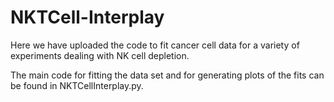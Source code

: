 # NKTCell-Interplay

Here we have uploaded the code to fit cancer cell data for a variety of experiments dealing with NK cell depletion.

The main code for fitting the data set and for generating plots of the fits can be found in NKTCellInterplay.py.
